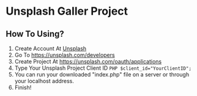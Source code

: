 # Unsplash Galler Project

## How To Using?
1. Create Account At [Unsplash](https://unsplash.com/ "Unsplash")
2. Go To https://unsplash.com/developers
3. Create Project At https://unsplash.com/oauth/applications
4. Type Your Unsplash Project Client ID `PHP $client_id="YourClientID";`
5. You can run your downloaded "index.php" file on a server or through your localhost address.
6. Finish!
